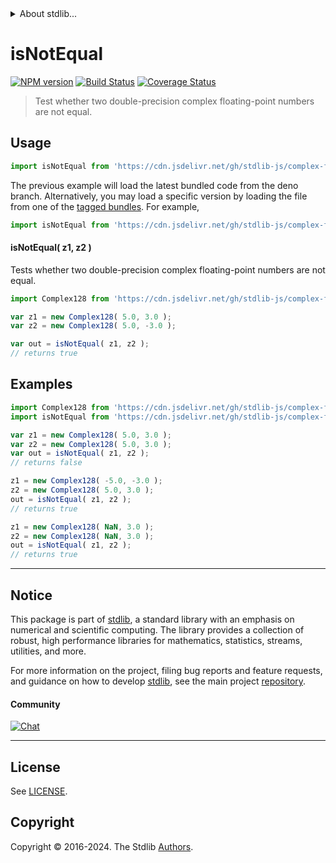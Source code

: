 <!--

@license Apache-2.0

Copyright (c) 2024 The Stdlib Authors.

Licensed under the Apache License, Version 2.0 (the "License");
you may not use this file except in compliance with the License.
You may obtain a copy of the License at

   http://www.apache.org/licenses/LICENSE-2.0

Unless required by applicable law or agreed to in writing, software
distributed under the License is distributed on an "AS IS" BASIS,
WITHOUT WARRANTIES OR CONDITIONS OF ANY KIND, either express or implied.
See the License for the specific language governing permissions and
limitations under the License.

-->


<details>
  <summary>
    About stdlib...
  </summary>
  <p>We believe in a future in which the web is a preferred environment for numerical computation. To help realize this future, we've built stdlib. stdlib is a standard library, with an emphasis on numerical and scientific computation, written in JavaScript (and C) for execution in browsers and in Node.js.</p>
  <p>The library is fully decomposable, being architected in such a way that you can swap out and mix and match APIs and functionality to cater to your exact preferences and use cases.</p>
  <p>When you use stdlib, you can be absolutely certain that you are using the most thorough, rigorous, well-written, studied, documented, tested, measured, and high-quality code out there.</p>
  <p>To join us in bringing numerical computing to the web, get started by checking us out on <a href="https://github.com/stdlib-js/stdlib">GitHub</a>, and please consider <a href="https://opencollective.com/stdlib">financially supporting stdlib</a>. We greatly appreciate your continued support!</p>
</details>

# isNotEqual

[![NPM version][npm-image]][npm-url] [![Build Status][test-image]][test-url] [![Coverage Status][coverage-image]][coverage-url] <!-- [![dependencies][dependencies-image]][dependencies-url] -->

> Test whether two double-precision complex floating-point numbers are not equal.

<!-- Section to include introductory text. Make sure to keep an empty line after the intro `section` element and another before the `/section` close. -->

<section class="intro">

</section>

<!-- /.intro -->

<!-- Package usage documentation. -->



<section class="usage">

## Usage

```javascript
import isNotEqual from 'https://cdn.jsdelivr.net/gh/stdlib-js/complex-float64-base-assert-is-not-equal@deno/mod.js';
```
The previous example will load the latest bundled code from the deno branch. Alternatively, you may load a specific version by loading the file from one of the [tagged bundles](https://github.com/stdlib-js/complex-float64-base-assert-is-not-equal/tags). For example,

```javascript
import isNotEqual from 'https://cdn.jsdelivr.net/gh/stdlib-js/complex-float64-base-assert-is-not-equal@v0.1.0-deno/mod.js';
```

#### isNotEqual( z1, z2 )

Tests whether two double-precision complex floating-point numbers are not equal.

```javascript
import Complex128 from 'https://cdn.jsdelivr.net/gh/stdlib-js/complex-float64-ctor@deno/mod.js';

var z1 = new Complex128( 5.0, 3.0 );
var z2 = new Complex128( 5.0, -3.0 );

var out = isNotEqual( z1, z2 );
// returns true
```

</section>

<!-- /.usage -->

<!-- Package usage notes. Make sure to keep an empty line after the `section` element and another before the `/section` close. -->

<section class="notes">

</section>

<!-- /.notes -->

<!-- Package usage examples. -->

<section class="examples">

## Examples

<!-- eslint no-undef: "error" -->

```javascript
import Complex128 from 'https://cdn.jsdelivr.net/gh/stdlib-js/complex-float64-ctor@deno/mod.js';
import isNotEqual from 'https://cdn.jsdelivr.net/gh/stdlib-js/complex-float64-base-assert-is-not-equal@deno/mod.js';

var z1 = new Complex128( 5.0, 3.0 );
var z2 = new Complex128( 5.0, 3.0 );
var out = isNotEqual( z1, z2 );
// returns false

z1 = new Complex128( -5.0, -3.0 );
z2 = new Complex128( 5.0, 3.0 );
out = isNotEqual( z1, z2 );
// returns true

z1 = new Complex128( NaN, 3.0 );
z2 = new Complex128( NaN, 3.0 );
out = isNotEqual( z1, z2 );
// returns true
```

</section>

<!-- /.examples -->

<!-- C interface documentation. -->



<!-- Section to include cited references. If references are included, add a horizontal rule *before* the section. Make sure to keep an empty line after the `section` element and another before the `/section` close. -->

<section class="references">

</section>

<!-- /.references -->

<!-- Section for related `stdlib` packages. Do not manually edit this section, as it is automatically populated. -->

<section class="related">

</section>

<!-- /.related -->

<!-- Section for all links. Make sure to keep an empty line after the `section` element and another before the `/section` close. -->


<section class="main-repo" >

* * *

## Notice

This package is part of [stdlib][stdlib], a standard library with an emphasis on numerical and scientific computing. The library provides a collection of robust, high performance libraries for mathematics, statistics, streams, utilities, and more.

For more information on the project, filing bug reports and feature requests, and guidance on how to develop [stdlib][stdlib], see the main project [repository][stdlib].

#### Community

[![Chat][chat-image]][chat-url]

---

## License

See [LICENSE][stdlib-license].


## Copyright

Copyright &copy; 2016-2024. The Stdlib [Authors][stdlib-authors].

</section>

<!-- /.stdlib -->

<!-- Section for all links. Make sure to keep an empty line after the `section` element and another before the `/section` close. -->

<section class="links">

[npm-image]: http://img.shields.io/npm/v/@stdlib/complex-float64-base-assert-is-not-equal.svg
[npm-url]: https://npmjs.org/package/@stdlib/complex-float64-base-assert-is-not-equal

[test-image]: https://github.com/stdlib-js/complex-float64-base-assert-is-not-equal/actions/workflows/test.yml/badge.svg?branch=v0.1.0
[test-url]: https://github.com/stdlib-js/complex-float64-base-assert-is-not-equal/actions/workflows/test.yml?query=branch:v0.1.0

[coverage-image]: https://img.shields.io/codecov/c/github/stdlib-js/complex-float64-base-assert-is-not-equal/main.svg
[coverage-url]: https://codecov.io/github/stdlib-js/complex-float64-base-assert-is-not-equal?branch=main

<!--

[dependencies-image]: https://img.shields.io/david/stdlib-js/complex-float64-base-assert-is-not-equal.svg
[dependencies-url]: https://david-dm.org/stdlib-js/complex-float64-base-assert-is-not-equal/main

-->

[chat-image]: https://img.shields.io/gitter/room/stdlib-js/stdlib.svg
[chat-url]: https://app.gitter.im/#/room/#stdlib-js_stdlib:gitter.im

[stdlib]: https://github.com/stdlib-js/stdlib

[stdlib-authors]: https://github.com/stdlib-js/stdlib/graphs/contributors

[umd]: https://github.com/umdjs/umd
[es-module]: https://developer.mozilla.org/en-US/docs/Web/JavaScript/Guide/Modules

[deno-url]: https://github.com/stdlib-js/complex-float64-base-assert-is-not-equal/tree/deno
[deno-readme]: https://github.com/stdlib-js/complex-float64-base-assert-is-not-equal/blob/deno/README.md
[umd-url]: https://github.com/stdlib-js/complex-float64-base-assert-is-not-equal/tree/umd
[umd-readme]: https://github.com/stdlib-js/complex-float64-base-assert-is-not-equal/blob/umd/README.md
[esm-url]: https://github.com/stdlib-js/complex-float64-base-assert-is-not-equal/tree/esm
[esm-readme]: https://github.com/stdlib-js/complex-float64-base-assert-is-not-equal/blob/esm/README.md
[branches-url]: https://github.com/stdlib-js/complex-float64-base-assert-is-not-equal/blob/main/branches.md

[stdlib-license]: https://raw.githubusercontent.com/stdlib-js/complex-float64-base-assert-is-not-equal/main/LICENSE

</section>

<!-- /.links -->
